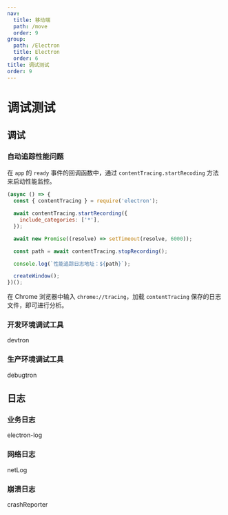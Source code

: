 ```yaml
---
nav:
  title: 移动端
  path: /move
  order: 9
group:
  path: /Electron
  title: Electron
  order: 6
title: 调试测试
order: 9
---
```


# 调试测试

## 调试

### 自动追踪性能问题

在 `app` 的 `ready` 事件的回调函数中，通过 `contentTracing.startRecoding` 方法来启动性能监控。

```js
(async () => {
  const { contentTracing } = require('electron');

  await contentTracing.startRecording({
    include_categories: ['*'],
  });

  await new Promise((resolve) => setTimeout(resolve, 6000));

  const path = await contentTracing.stopRecording();

  console.log(`性能追踪日志地址：${path}`);

  createWindow();
})();
```

在 Chrome 浏览器中输入 `chrome://tracing`，加载 `contentTracing` 保存的日志文件，即可进行分析。

### 开发环境调试工具

devtron

### 生产环境调试工具

debugtron

## 日志

### 业务日志

electron-log

### 网络日志

netLog

### 崩溃日志

crashReporter
